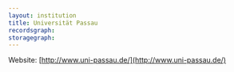 ```yaml
---
layout: institution
title: Universität Passau
recordsgraph: 
storagegraph: 
---
```


Website: [http://www.uni-passau.de/](http://www.uni-passau.de/)
